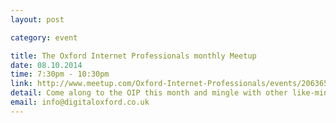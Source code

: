```yaml
---
layout: post

category: event

title: The Oxford Internet Professionals monthly Meetup
date: 08.10.2014
time: 7:30pm - 10:30pm
link: http://www.meetup.com/Oxford-Internet-Professionals/events/206365892/
detail: Come along to the OIP this month and mingle with other like-minded people from the Oxford area who, like you, are involved with the internet, whether they're designers, developers, search specialists, social media experts, entrepreneurs, digital business owners... oh the list goes on!
email: info@digitaloxford.co.uk
---
```

